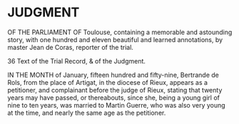# JUDGMENT

OF THE PARLIAMENT OF Toulouse, containing a memorable and astounding story, with one hundred and eleven beautiful and learned annotations, by master Jean de Coras, reporter of the trial.

36 Text of the Trial Record, & of the Judgment.

IN THE MONTH of January, fifteen hundred and fifty-nine, Bertrande de Rols, from the place of Artigat, in the diocese of Rieux, appears as a petitioner, and complainant before the judge of Rieux, stating that twenty years may have passed, or thereabouts, since she, being a young girl of nine to ten years, was married to Martin Guerre, who was also very young at the time, and nearly the same age as the petitioner.